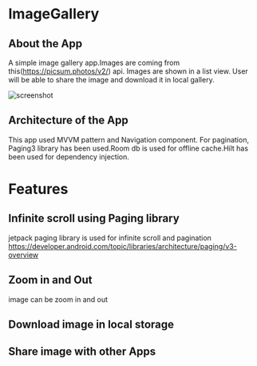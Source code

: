 # ImageGallery

## About the App
A simple image gallery app.Images are coming from this(https://picsum.photos/v2/) api. Images are shown in a list view. User will be able to share the image and download it in local gallery. 

![screenshot](images/gif.gif)

## Architecture of the App
This app used MVVM pattern and Navigation component. For pagination, Paging3 library has been used.Room db is used for offline cache.Hilt has been used for dependency injection.

# Features
## Infinite scroll using Paging library
jetpack paging library is used for infinite scroll and pagination
https://developer.android.com/topic/libraries/architecture/paging/v3-overview

## Zoom in and Out
image can be zoom in and out

## Download image in local storage

## Share image with other Apps
